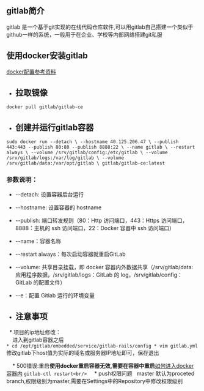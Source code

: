 ## gitlab简介
gitlab 是一个基于git实现的在线代码仓库软件,可以用gitlab自己搭建一个类似于github一样的系统，一般用于在企业、学校等内部网络搭建git私服
## 使用docker安装gitlab
[docker配置参考资料](http://imcjy.com/)
 * ## 拉取镜像
``
docker pull gitlab/gitlab-ce
``
* ## 创建并运行gitlab容器
``
sudo docker run --detach \
    --hostname 40.125.206.47 \
    --publish 443:443 --publish 80:80 --publish 8888:22 \
    --name gitlab \
    --restart always \
    --volume /srv/gitlab/config:/etc/gitlab \
    --volume /srv/gitlab/logs:/var/log/gitlab \
    --volume /srv/gitlab/data:/var/opt/gitlab \
    gitlab/gitlab-ce:latest
``
### 参数说明：
* --detach: 设置容器后台运行
* --hostname: 设置容器的 hostname
* --publish: 端口转发规则（80：Http 访问端口，443：Https 访问端口，8888：主机的 ssh 访问端口，22：Docker 容器中 ssh 访问端口）
* --name：容器名称
* --restart always：每次启动容器就重启GitLab
* --volume: 共享目录挂载，即 docker 容器内外数据共享（/srv/gitlab/data: 应用程序数据，/srv/gitlab/logs：GitLab 的 log，/srv/gitlab/config：GitLab 的配置文件）
* --e：配置 Gitlab 运行的环境变量

* ## 注意事项
      * 项目的ip地址修改：<br/>
     进入到gitlab容器之后<br/>
     ``
      * cd /opt/gitlab/embedded/service/gitlab-rails/config
      * vim gitlab.yml  
     ``
     修改gitlab下host值为实际的域名或服务器IP地址即可，保存退出<br/>
     
     * 500错误:重启**使用docker重启容器无效,需要在容器中重启**[如何进入docker容器内](./docker.md)
     ``
     gitlab-ctl restart<br/>
     ``
     *  push权限问题
      master 默认为proceted branch,权限级别为master,需要在Settings中的Repository中修改权限级别
